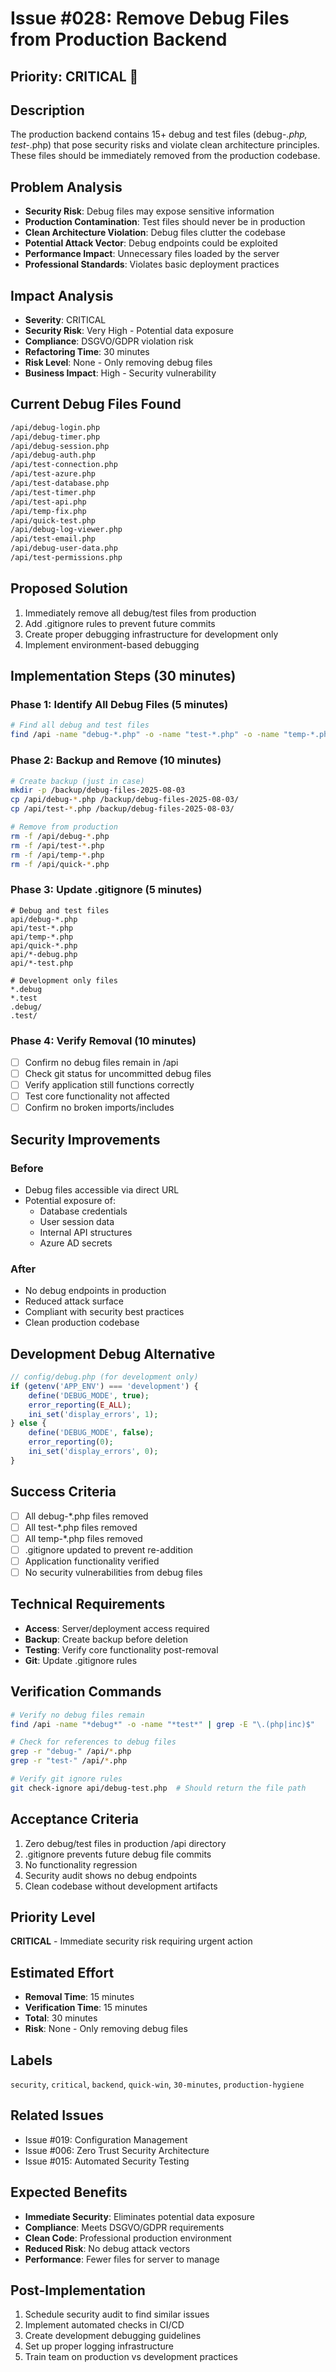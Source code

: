 # Issue #028: Remove Debug Files from Production Backend

## Priority: CRITICAL 🔴

## Description
The production backend contains 15+ debug and test files (debug-*.php, test-*.php) that pose security risks and violate clean architecture principles. These files should be immediately removed from the production codebase.

## Problem Analysis
- **Security Risk**: Debug files may expose sensitive information
- **Production Contamination**: Test files should never be in production
- **Clean Architecture Violation**: Debug files clutter the codebase
- **Potential Attack Vector**: Debug endpoints could be exploited
- **Performance Impact**: Unnecessary files loaded by the server
- **Professional Standards**: Violates basic deployment practices

## Impact Analysis
- **Severity**: CRITICAL
- **Security Risk**: Very High - Potential data exposure
- **Compliance**: DSGVO/GDPR violation risk
- **Refactoring Time**: 30 minutes
- **Risk Level**: None - Only removing debug files
- **Business Impact**: High - Security vulnerability

## Current Debug Files Found
```bash
/api/debug-login.php
/api/debug-timer.php
/api/debug-session.php
/api/debug-auth.php
/api/test-connection.php
/api/test-azure.php
/api/test-database.php
/api/test-timer.php
/api/test-api.php
/api/temp-fix.php
/api/quick-test.php
/api/debug-log-viewer.php
/api/test-email.php
/api/debug-user-data.php
/api/test-permissions.php
```

## Proposed Solution
1. Immediately remove all debug/test files from production
2. Add .gitignore rules to prevent future commits
3. Create proper debugging infrastructure for development only
4. Implement environment-based debugging

## Implementation Steps (30 minutes)

### Phase 1: Identify All Debug Files (5 minutes)
```bash
# Find all debug and test files
find /api -name "debug-*.php" -o -name "test-*.php" -o -name "temp-*.php"
```

### Phase 2: Backup and Remove (10 minutes)
```bash
# Create backup (just in case)
mkdir -p /backup/debug-files-2025-08-03
cp /api/debug-*.php /backup/debug-files-2025-08-03/
cp /api/test-*.php /backup/debug-files-2025-08-03/

# Remove from production
rm -f /api/debug-*.php
rm -f /api/test-*.php
rm -f /api/temp-*.php
rm -f /api/quick-*.php
```

### Phase 3: Update .gitignore (5 minutes)
```gitignore
# Debug and test files
api/debug-*.php
api/test-*.php
api/temp-*.php
api/quick-*.php
api/*-debug.php
api/*-test.php

# Development only files
*.debug
*.test
.debug/
.test/
```

### Phase 4: Verify Removal (10 minutes)
- [ ] Confirm no debug files remain in /api
- [ ] Check git status for uncommitted debug files
- [ ] Verify application still functions correctly
- [ ] Test core functionality not affected
- [ ] Confirm no broken imports/includes

## Security Improvements
### Before
- Debug files accessible via direct URL
- Potential exposure of:
  - Database credentials
  - User session data
  - Internal API structures
  - Azure AD secrets

### After
- No debug endpoints in production
- Reduced attack surface
- Compliant with security best practices
- Clean production codebase

## Development Debug Alternative
```php
// config/debug.php (for development only)
if (getenv('APP_ENV') === 'development') {
    define('DEBUG_MODE', true);
    error_reporting(E_ALL);
    ini_set('display_errors', 1);
} else {
    define('DEBUG_MODE', false);
    error_reporting(0);
    ini_set('display_errors', 0);
}
```

## Success Criteria
- [ ] All debug-*.php files removed
- [ ] All test-*.php files removed
- [ ] All temp-*.php files removed
- [ ] .gitignore updated to prevent re-addition
- [ ] Application functionality verified
- [ ] No security vulnerabilities from debug files

## Technical Requirements
- **Access**: Server/deployment access required
- **Backup**: Create backup before deletion
- **Testing**: Verify core functionality post-removal
- **Git**: Update .gitignore rules

## Verification Commands
```bash
# Verify no debug files remain
find /api -name "*debug*" -o -name "*test*" | grep -E "\.(php|inc)$"

# Check for references to debug files
grep -r "debug-" /api/*.php
grep -r "test-" /api/*.php

# Verify git ignore rules
git check-ignore api/debug-test.php  # Should return the file path
```

## Acceptance Criteria
1. Zero debug/test files in production /api directory
2. .gitignore prevents future debug file commits
3. No functionality regression
4. Security audit shows no debug endpoints
5. Clean codebase without development artifacts

## Priority Level
**CRITICAL** - Immediate security risk requiring urgent action

## Estimated Effort
- **Removal Time**: 15 minutes
- **Verification Time**: 15 minutes
- **Total**: 30 minutes
- **Risk**: None - Only removing debug files

## Labels
`security`, `critical`, `backend`, `quick-win`, `30-minutes`, `production-hygiene`

## Related Issues
- Issue #019: Configuration Management
- Issue #006: Zero Trust Security Architecture
- Issue #015: Automated Security Testing

## Expected Benefits
- **Immediate Security**: Eliminates potential data exposure
- **Compliance**: Meets DSGVO/GDPR requirements
- **Clean Code**: Professional production environment
- **Reduced Risk**: No debug attack vectors
- **Performance**: Fewer files for server to manage

## Post-Implementation
1. Schedule security audit to find similar issues
2. Implement automated checks in CI/CD
3. Create development debugging guidelines
4. Set up proper logging infrastructure
5. Train team on production vs development practices